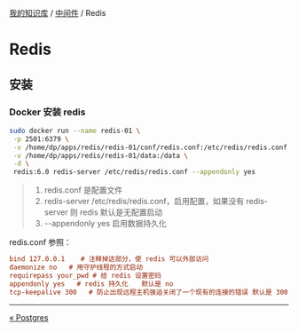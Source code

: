 [我的知识库](../README.md) / [中间件](zz_generated_mdi.md) / Redis

# Redis

## 安装

### Docker 安装 redis

```bash
sudo docker run --name redis-01 \
 -p 2501:6379 \
 -v /home/dp/apps/redis/redis-01/conf/redis.conf:/etc/redis/redis.conf \
 -v /home/dp/apps/redis/redis-01/data:/data \
 -d \
 redis:6.0 redis-server /etc/redis/redis.conf --appendonly yes
```

> 1. redis.conf 是配置文件
> 2. redis-server /etc/redis/redis.conf，启用配置，如果没有 redis-server 则 redis 默认是无配置启动
> 3. --appendonly yes 启用数据持久化

redis.conf 参照：

```ini
bind 127.0.0.1    # 注释掉这部分，使 redis 可以外部访问
daemonize no   # 用守护线程的方式启动
requirepass your_pwd # 给 redis 设置密码
appendonly yes   # redis 持久化　　默认是 no
tcp-keepalive 300   # 防止出现远程主机强迫关闭了一个现有的连接的错误 默认是 300
```

---
[« Postgres](postgres.md)
